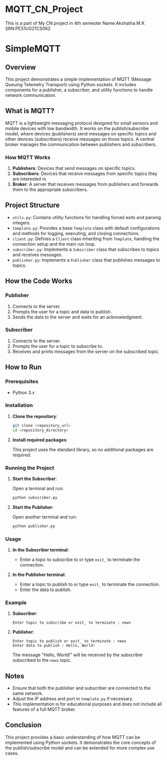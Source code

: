 # MQTT_CN_Project

This is a part of My CN project in 4th semester
Name:Akshatha.M.K
SRN:PES1UG21CS062

# SimpleMQTT

## Overview

This project demonstrates a simple implementation of MQTT (Message Queuing Telemetry Transport) using Python sockets. It includes components for a publisher, a subscriber, and utility functions to handle network communication.

## What is MQTT?

MQTT is a lightweight messaging protocol designed for small sensors and mobile devices with low bandwidth. It works on the publish/subscribe model, where devices (publishers) send messages on specific topics and other devices (subscribers) receive messages on those topics. A central broker manages the communication between publishers and subscribers.

### How MQTT Works

1. **Publishers**: Devices that send messages on specific topics.
2. **Subscribers**: Devices that receive messages from specific topics they are interested in.
3. **Broker**: A server that receives messages from publishers and forwards them to the appropriate subscribers.

## Project Structure

- `utils.py`: Contains utility functions for handling forced exits and parsing integers.
- `template.py`: Provides a base `Template` class with default configurations and methods for logging, executing, and closing connections.
- `client.py`: Defines a `Client` class inheriting from `Template`, handling the connection setup and the main run loop.
- `subscriber.py`: Implements a `Subscriber` class that subscribes to topics and receives messages.
- `publisher.py`: Implements a `Publisher` class that publishes messages to topics.

## How the Code Works

### Publisher

1. Connects to the server.
2. Prompts the user for a topic and data to publish.
3. Sends the data to the server and waits for an acknowledgment.

### Subscriber

1. Connects to the server.
2. Prompts the user for a topic to subscribe to.
3. Receives and prints messages from the server on the subscribed topic.

## How to Run

### Prerequisites

- Python 3.x

### Installation

1. **Clone the repository**:

   ```bash
   git clone <repository_url>
   cd <repository_directory>
   ```

2. **Install required packages**:

   This project uses the standard library, so no additional packages are required.

### Running the Project

1. **Start the Subscriber**:

   Open a terminal and run:

   ```bash
   python subscriber.py
   ```

2. **Start the Publisher**:

   Open another terminal and run:

   ```bash
   python publisher.py
   ```

### Usage

1. **In the Subscriber terminal**:

   - Enter a topic to subscribe to or type `exit_` to terminate the connection.

2. **In the Publisher terminal**:

   - Enter a topic to publish to or type `exit_` to terminate the connection.
   - Enter the data to publish.

### Example

1. **Subscriber**:

   ```plaintext
   Enter topic to subscribe or exit_ to terminate : news
   ```

2. **Publisher**:

   ```plaintext
   Enter topic to publish or exit_ to terminate : news
   Enter data to publish : Hello, World!
   ```

   The message "Hello, World!" will be received by the subscriber subscribed to the `news` topic.

## Notes

- Ensure that both the publisher and subscriber are connected to the same network.
- Adjust the IP address and port in `template.py` if necessary.
- This implementation is for educational purposes and does not include all features of a full MQTT broker.

## Conclusion

This project provides a basic understanding of how MQTT can be implemented using Python sockets. It demonstrates the core concepts of the publish/subscribe model and can be extended for more complex use cases.


